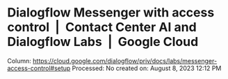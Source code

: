 # Dialogflow Messenger with access control  |  Contact Center AI and Dialogflow Labs  |  Google Cloud

Column: https://cloud.google.com/dialogflow/priv/docs/labs/messenger-access-control#setup
Processed: No
created on: August 8, 2023 12:12 PM